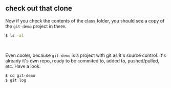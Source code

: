 ##  check out that clone

Now if you check the contents of the class folder, you should see a copy of the `git-demo` project in there.

```bash
$ ls -al
```

<br>

Even cooler, because `git-demo` is a project with git as it's source control. It's already it's own repo, ready to be commited to, added to, pushed/pulled, etc. Have a look.

<!-- .element: class="fragment" data-fragment-index="1" -->

```bash
$ cd git-demo
$ git log
```

<!-- .element: class="fragment" data-fragment-index="1" -->